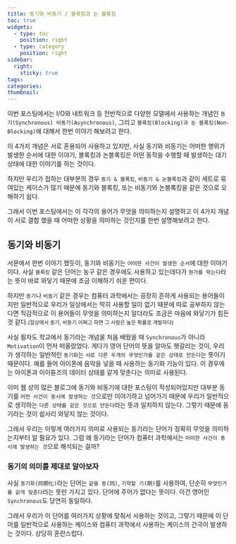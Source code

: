 ```yaml
---
title: 동기와 비동기 / 블록킹과 논 블록킹
toc: true
widgets:
  - type: toc
    position: right
  - type: category
    position: right
sidebar:
  right:
    sticky: true
tags:
categories:
thumbnail:
---
```


이번 포스팅에서는 I/O와 네트워크 등 전반적으로 다양한 모델에서 사용하는 개념인 `동기(Synchronous) 비동기(Asynchronous)`, 그리고 `블록킹(Blocking)과 논 블록킹(Non-Blocking)`에 대해서 한번 이야기 해보려고 한다.

<!-- more -->

이 4가지 개념은 서로 혼용되어 사용하고 있지만, 사실 동기와 비동기는 어떠한 행위가 발생한 순서에 대한 이야기, 블록킹과 논블록킹은 어떤 동작을 수행할 때 발생하는 대기 상태에 대한 이야기를 하는 것이다.

하지만 우리가 접하는 대부분의 경우 `동기 & 블록킹`, `비동기 & 논블록킹`과 같이 세트로 묶여있는 케이스가 많기 때문에 동기와 블록킹, 또는 비동기와 논블록킹을 같은 것으로 오해하기 쉽다.

그래서 이번 포스팅에서는 이 각각의 용어가 무엇을 의미하는지 설명하고 이 4가지 개념이 서로 결합 했을 때 어떠한 상황을 의미하는 것인지를 한번 설명해보려고 한다.

## 동기와 비동기
서문에서 한번 이야기 했듯이, 동기와 비동기는 `어떠한 사건이 발생한 순서`에 대한 이야기이다. 사실 `블록킹` 같은 단어는 농구 같은 경우에도 사용하고 있는데다가 `뭔가를 막는다`라는 뜻이 바로 와닿기 때문에 조금 이해하기 쉬운 편이다.

하지만 `동기`나 `비동기` 같은 경우는 컴퓨터 과학에서는 굉장히 흔하게 사용되는 용어들이지만 일반적으로 우리가 일상에서는 딱히 사용할 일이 없기 때문에 따로 공부하지 않는다면 직감적으로 이 용어들이 무엇을 의미하는지 알더라도 조금은 마음에 와닿기가 힘든 것 같다.<small>(일상에서 동기, 비동기 어쩌고 하면 그 사람은 높은 확률로 개발자다)</small>

사실 필자도 학교에서 동기라는 개념을 처음 배웠을 때 `Synchronous`가 아니라 `Motivation`이 먼저 떠올랐었다. 게다가 영어 단어의 뜻을 알아도 헷갈리는 것이, 우리가 생각하는 일반적인 `동기화`는 `서로 다른 두개의 무엇인가를 같은 상태로 만든다`는 뜻이기 때문이다. 예를 들어 아이폰에 음악을 넣을 때 사용하는 동기화 기능이 있다. 이 경우에는 아이폰과 이이튠즈의 데이터 상태를 같게 맞춘다는 의미로 사용된다.

이미 웹 상의 많은 블로그에 동기와 비동기에 대한 포스팅이 작성되어있지만 대부분 동기를 `어떤 사건이 동시에 발생하는 것`으로만 이야기하고 넘어가기 때문에 우리가 일반적으로 생각하는 `다른 상태를 같은 것으로 만든다`라는 뜻과 일치하지 않는다. 그렇기 때문에 동기라는 것이 쉽사리 와닿지 않는 것이다.

그래서 우리는 이렇게 여러가지 의미로 사용되는 동기라는 단어가 정확히 무엇을 의미하는지부터 알 필요가 있다. 그럼 왜 동기라는 단어가 컴퓨터 과학에서는 `어떠한 사건이 동시에 발생하는 것`으로 해석되는 걸까?

### 동기의 의미를 제대로 알아보자
사실 `동기화(同期化)`라는 단어는 `같을 동(同)`, `기약할 기(期)`를 사용하여, 단순히 `무엇인가를 같게 맞춘다`라는 뜻만 가지고 있다. 단어에 주어가 없다는 뜻이다. 이건 영어인 `Synchronous`도 당연히 동일하다.

그래서 우리가 이 단어를 여러가지 상황에 맞춰서 사용하는 것이고, 그렇기 때문에 이 단어를 일반적으로 사용하는 케이스와 컴퓨터 과학에서 사용하는 케이스의 간극이 발생하는 것이다. 상당히 혼란스럽다.






